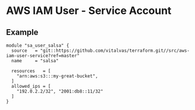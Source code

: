 # AWS IAM User - Service Account

## Example

```hcl
module "sa_user_salsa" {
  source   = "git::https://github.com/vitalvas/terraform.git//src/aws-iam-user-service?ref=master"
  name     = "salsa"

  resources   = [
    "arn:aws:s3:::my-great-bucket",
  ]
  allowed_ips = [
    "192.0.2.2/32", "2001:db8::11/32"
  ]
}
```
